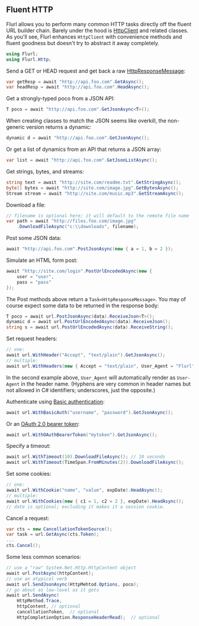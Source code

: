 ## Fluent HTTP

Flurl allows you to perform many common HTTP tasks directly off the fluent URL builder chain. Barely under the hood is [HttpClient](https://msdn.microsoft.com/en-us/library/system.net.http.httpclient.aspx) and related classes. As you'll see, Flurl enhances `HttpClient` with convenience methods and fluent goodness but doesn't try to abstract it away completely.

```c#
using Flurl;
using Flurl.Http;
```

Send a GET or HEAD request and get back a raw [HttpResponseMessage](http://msdn.microsoft.com/en-us/library/system.net.http.httpresponsemessage):

```c#
var getResp = await "http://api.foo.com".GetAsync();
var headResp = await "http://api.foo.com".HeadAsync();
```

Get a strongly-typed poco from a JSON API:

```c#
T poco = await "http://api.foo.com".GetJsonAsync<T>();
```

When creating classes to match the JSON seems like overkill, the non-generic version returns a dynamic:

```c#
dynamic d = await "http://api.foo.com".GetJsonAsync();
```

Or get a list of dynamics from an API that returns a JSON array:

```c#
var list = await "http://api.foo.com".GetJsonListAsync();
```

Get strings, bytes, and streams:

```c#
string text = await "http://site.com/readme.txt".GetStringAsync();
byte[] bytes = await "http://site.com/image.jpg".GetBytesAsync();
Stream stream = await "http://site.com/music.mp3".GetStreamAsync();
```

Download a file:

```c#
// filename is optional here; it will default to the remote file name
var path = await "http://files.foo.com/image.jpg"
    .DownloadFileAsync("c:\\downloads", filename);
```

Post some JSON data:

```c#
await "http://api.foo.com".PostJsonAsync(new { a = 1, b = 2 });
```

Simulate an HTML form post:

```c#
await "http://site.com/login".PostUrlEncodedAsync(new { 
    user = "user", 
    pass = "pass"
});
```

The Post methods above return a `Task<HttpResponseMessage>`. You may of course expect some data to be returned in the response body:

```c#
T poco = await url.PostJsonAsync(data).ReceiveJson<T>();
dynamic d = await url.PostUrlEncodedAsync(data).ReceiveJson();
string s = await url.PostUrlEncodedAsync(data).ReceiveString();
```

Set request headers:

```c#
// one:
await url.WithHeader("Accept", "text/plain").GetJsonAsync();
// multiple:
await url.WithHeaders(new { Accept = "text/plain", User_Agent = "Flurl" }).GetJsonAsync();
```

In the second example above, `User_Agent` will automatically render as `User-Agent` in the header name. (Hyphens are very common in header names but not allowed in C# identifiers; underscores, just the opposite.)

Authenticate using [Basic authentication](https://en.wikipedia.org/wiki/Basic_access_authentication):

```c#
await url.WithBasicAuth("username", "password").GetJsonAsync();
```

Or an [OAuth 2.0 bearer token](https://tools.ietf.org/html/rfc6750):

```c#
await url.WithOAuthBearerToken("mytoken").GetJsonAsync();
```

Specify a timeout:

```c#
await url.WithTimeout(10).DownloadFileAsync(); // 10 seconds
await url.WithTimeout(TimeSpan.FromMinutes(2)).DownloadFileAsync();
```

Set some cookies:

```c#
// one:
await url.WithCookie("name", "value", expDate).HeadAsync();
// multiple:
await url.WithCookies(new { c1 = 1, c2 = 2 }, expDate).HeadAsync();
// date is optional; excluding it makes it a session cookie.
```

Cancel a request:
```c#
var cts = new CancellationTokenSource();
var task = url.GetAsync(cts.Token);
...
cts.Cancel();
```

Some less common scenarios:

```c#
// use a "raw" System.Net.Http.HttpContent object
await url.PostAsync(httpContent);
// use an atypical verb
await url.SendJsonAsync(HttpMehtod.Options, poco);
// go about as low-level as it gets
await url.SendAsync(
    HttpMethod.Trace,
    httpContent, // optional
    cancellationToken,  // optional
    HttpCompletionOption.ResponseHeaderRead);  // optional
```
